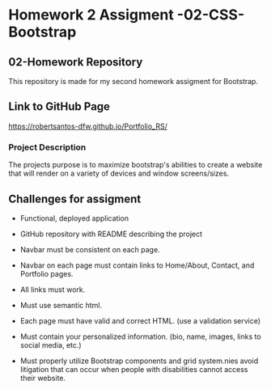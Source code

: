 # Homework 2 Assigment -02-CSS-Bootstrap

## 02-Homework Repository

This repository is made for my second homework assigment for Bootstrap. 

## Link to GitHub Page

https://robertsantos-dfw.github.io/Portfolio_RS/

### Project Description

The projects purpose is to maximize bootstrap's abilities to create a website that will render on a variety of devices and window screens/sizes.

## Challenges for assigment

* Functional, deployed application

* GitHub repository with README describing the project

* Navbar must be consistent on each page.

* Navbar on each page must contain links to Home/About, Contact, and Portfolio pages.

* All links must work.

* Must use semantic html.

* Each page must have valid and correct HTML. (use a validation service)

* Must contain your personalized information. (bio, name, images, links to social media, etc.)

* Must properly utilize Bootstrap components and grid system.nies avoid litigation that can occur when people with disabilities cannot access their website.

